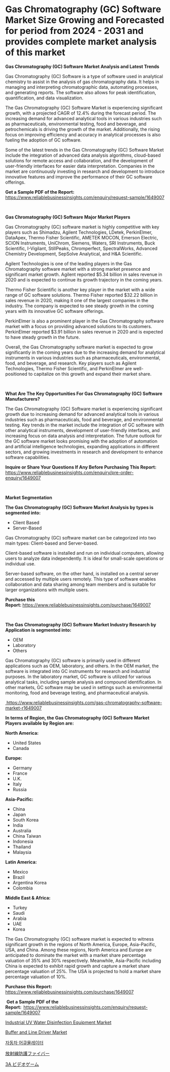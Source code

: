 <p><h1>Gas Chromatography (GC) Software Market Size Growing and Forecasted for period from 2024 - 2031 and provides complete market analysis of this market</h1></p><p><strong>Gas Chromatography (GC) Software Market Analysis and Latest Trends</strong></p>
<p><p>Gas Chromatography (GC) Software is a type of software used in analytical chemistry to assist in the analysis of gas chromatography data. It helps in managing and interpreting chromatographic data, automating processes, and generating reports. The software also allows for peak identification, quantification, and data visualization.</p><p>The Gas Chromatography (GC) Software Market is experiencing significant growth, with a projected CAGR of 12.4% during the forecast period. The increasing demand for advanced analytical tools in various industries such as pharmaceuticals, environmental testing, food and beverage, and petrochemicals is driving the growth of the market. Additionally, the rising focus on improving efficiency and accuracy in analytical processes is also fueling the adoption of GC software.</p><p>Some of the latest trends in the Gas Chromatography (GC) Software Market include the integration of advanced data analysis algorithms, cloud-based solutions for remote access and collaboration, and the development of user-friendly interfaces for easier data interpretation. Companies in the market are continuously investing in research and development to introduce innovative features and improve the performance of their GC software offerings.</p></p>
<p><strong>Get a Sample PDF of the Report:&nbsp;</strong> <a href="https://www.reliablebusinessinsights.com/enquiry/request-sample/1649007">https://www.reliablebusinessinsights.com/enquiry/request-sample/1649007</a></p>
<p>&nbsp;</p>
<p><strong>Gas Chromatography (GC) Software Major Market Players</strong></p>
<p><p>Gas Chromatography (GC) software market is highly competitive with key players such as Shimadzu, Agilent Technologies, LDetek, PerkinElmer, DataApex, Thermo Fisher Scientific, AMETEK MOCON, Emerson Electric, SCION Instruments, UniChrom, Siemens, Waters, SRI Instruments, Buck Scientific, I-Vigilant, StillPeaks, Chromperfect, SpectralWorks, Advanced Chemistry Development, SepSolve Analytical, and H&A Scientific.</p><p>Agilent Technologies is one of the leading players in the Gas Chromatography software market with a strong market presence and significant market growth. Agilent reported $5.34 billion in sales revenue in 2020 and is expected to continue its growth trajectory in the coming years.</p><p>Thermo Fisher Scientific is another key player in the market with a wide range of GC software solutions. Thermo Fisher reported $32.22 billion in sales revenue in 2020, making it one of the largest companies in the industry. The company is expected to see steady growth in the coming years with its innovative GC software offerings.</p><p>PerkinElmer is also a prominent player in the Gas Chromatography software market with a focus on providing advanced solutions to its customers. PerkinElmer reported $3.91 billion in sales revenue in 2020 and is expected to have steady growth in the future.</p><p>Overall, the Gas Chromatography software market is expected to grow significantly in the coming years due to the increasing demand for analytical instruments in various industries such as pharmaceuticals, environmental, food, and beverage, and research. Key players such as Agilent Technologies, Thermo Fisher Scientific, and PerkinElmer are well-positioned to capitalize on this growth and expand their market share.</p></p>
<p>&nbsp;</p>
<p><strong>What Are The Key Opportunities For Gas Chromatography (GC) Software Manufacturers?</strong></p>
<p><p>The Gas Chromatography (GC) Software market is experiencing significant growth due to increasing demand for advanced analytical tools in various industries such as pharmaceuticals, food and beverage, and environmental testing. Key trends in the market include the integration of GC software with other analytical instruments, development of user-friendly interfaces, and increasing focus on data analysis and interpretation. The future outlook for the GC software market looks promising with the adoption of automation and artificial intelligence technologies, expanding applications in different sectors, and growing investments in research and development to enhance software capabilities.</p></p>
<p><strong>Inquire or Share Your Questions If Any Before Purchasing This Report:</strong> <a href="https://www.reliablebusinessinsights.com/enquiry/pre-order-enquiry/1649007">https://www.reliablebusinessinsights.com/enquiry/pre-order-enquiry/1649007</a></p>
<p>&nbsp;</p>
<p><strong>Market Segmentation</strong></p>
<p><strong>The Gas Chromatography (GC) Software Market Analysis by types is segmented into:</strong></p>
<p><ul><li>Client Based</li><li>Server-Based</li></ul></p>
<p><p>Gas Chromatography (GC) software market can be categorized into two main types: Client-based and Server-based. </p><p>Client-based software is installed and run on individual computers, allowing users to analyze data independently. It is ideal for small-scale operations or individual use.</p><p>Server-based software, on the other hand, is installed on a central server and accessed by multiple users remotely. This type of software enables collaboration and data sharing among team members and is suitable for larger organizations with multiple users.</p></p>
<p><strong>Purchase this Report:&nbsp;</strong><a href="https://www.reliablebusinessinsights.com/purchase/1649007">https://www.reliablebusinessinsights.com/purchase/1649007</a></p>
<p>&nbsp;</p>
<p><strong>The Gas Chromatography (GC) Software Market Industry Research by Application is segmented into:</strong></p>
<p><ul><li>OEM</li><li>Laboratory</li><li>Others</li></ul></p>
<p><p>Gas Chromatography (GC) software is primarily used in different applications such as OEM, laboratory, and others. In the OEM market, the software is integrated into GC instruments for research and industrial purposes. In the laboratory market, GC software is utilized for various analytical tasks, including sample analysis and compound identification. In other markets, GC software may be used in settings such as environmental monitoring, food and beverage testing, and pharmaceutical analysis.</p></p>
<p><a href="https://www.reliablebusinessinsights.com/gas-chromatography-software-market-r1649007">&nbsp;https://www.reliablebusinessinsights.com/gas-chromatography-software-market-r1649007</a></p>
<p><strong>In terms of Region, the Gas Chromatography (GC) Software Market Players available by Region are:</strong></p>
<p>
    <p> <strong> North America: </strong>
        <ul>
            <li>United States</li>
            <li>Canada</li>
        </ul>
        </p> 
    <p> <strong> Europe: </strong>
        <ul>
            <li>Germany</li>
            <li>France</li>
            <li>U.K.</li>
            <li>Italy</li>
            <li>Russia</li>
        </ul>
        </p> 
    <p> <strong> Asia-Pacific: </strong>
        <ul>
            <li>China</li>
            <li>Japan</li>
            <li>South Korea</li>
            <li>India</li>
            <li>Australia</li>
            <li>China Taiwan</li>
            <li>Indonesia</li>
            <li>Thailand</li>
            <li>Malaysia</li>
        </ul>
        </p> 
    <p> <strong> Latin America: </strong>
        <ul>
            <li>Mexico</li>
            <li>Brazil</li>
            <li>Argentina Korea</li>
            <li>Colombia</li>
        </ul>
        </p> 
    <p> <strong> Middle East & Africa: </strong>
        <ul>
            <li>Turkey</li>
            <li>Saudi</li>
            <li>Arabia</li>
            <li>UAE</li>
            <li>Korea</li>
        </ul>
    </p>
    </p>
<p><p>The Gas Chromatography (GC) software market is expected to witness significant growth in the regions of North America, Europe, Asia-Pacific, USA, and China. Among these regions, North America and Europe are anticipated to dominate the market with a market share percentage valuation of 35% and 30% respectively. Meanwhile, Asia-Pacific including China is expected to exhibit rapid growth and capture a market share percentage valuation of 25%. The USA is projected to hold a market share percentage valuation of 10%.</p></p>
<p><strong>Purchase this Report: </strong><a href="https://www.reliablebusinessinsights.com/purchase/1649007">https://www.reliablebusinessinsights.com/purchase/1649007</a></p>
<p>&nbsp;<strong>Get a Sample PDF of the Report:&nbsp;&nbsp;</strong><a href="https://www.reliablebusinessinsights.com/enquiry/request-sample/1649007">https://www.reliablebusinessinsights.com/enquiry/request-sample/1649007</a></p>
<p><strong></strong></p>
<p><p><a href="https://github.com/angelajermaine/Market-Research-Report-List-3/blob/main/industrial-uv-water-disinfection-equipment-market.md">Industrial UV Water Disinfection Equipment Market</a></p><p><a href="https://issuu.com/reportprime-2/docs/buffer-and-line-driver-market-size-2030.pptx">Buffer and Line Driver Market</a></p><p><a href="https://github.com/khairinauzunul/Market-Research-Report-List-1/blob/main/5065004103893.md">자동차 어큐뮬레이터</a></p><p><a href="https://github.com/ReganWisoky2023/Market-Research-Report-List-2/blob/main/5009991108984.md">放射線防護ファイバー</a></p><p><a href="https://github.com/cbigkbh02719/Market-Research-Report-List-2/blob/main/4406240108983.md">3A ビデオゲーム</a></p></p>